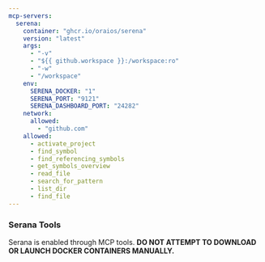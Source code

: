 ```yaml
---
mcp-servers:
  serena:
    container: "ghcr.io/oraios/serena"
    version: "latest"
    args:
      - "-v"
      - "${{ github.workspace }}:/workspace:ro"
      - "-w"
      - "/workspace"
    env:
      SERENA_DOCKER: "1"
      SERENA_PORT: "9121"
      SERENA_DASHBOARD_PORT: "24282"
    network:
      allowed:
        - "github.com"
    allowed:
      - activate_project
      - find_symbol
      - find_referencing_symbols
      - get_symbols_overview
      - read_file
      - search_for_pattern
      - list_dir
      - find_file
---
```


### Serana Tools
Serana is enabled through MCP tools. **DO NOT ATTEMPT TO DOWNLOAD OR LAUNCH DOCKER CONTAINERS MANUALLY.**